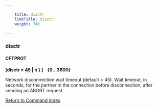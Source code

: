 ```yaml
---

    title: disctr
    linkTitle: disctr
    weight: 740

---
```

<span id="disctr"></span>

### disctr

#### CFTPROT

****\[disctr = <u>45</u> | n } \]    {0...3600}****

Network disconnection wait timeout (default = 45). Wait
timeout, in seconds, for the partner in the connection before disconnection,
after sending an ABORT request.

[Return to Command index](../../)
